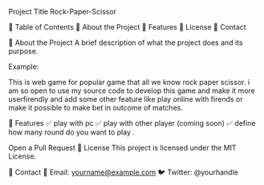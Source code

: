 Project Title
Rock-Paper-Scissor

📜 Table of Contents
📌 About the Project
🚀 Features
📜 License
📧 Contact





📌 About the Project
A brief description of what the project does and its purpose.

Example:

This is web game for popular game that all we know rock paper scissor. 
i am so open to use my source code to develop this game and make it more userfirendly and add some other feature like play online with firends or make it possible to make bet in outcome of matches.


🚀 Features
✅ play with pc 
✅ play with other player (coming soon)
✅ define how many round do you want to play .

Open a Pull Request
📜 License
This project is licensed under the MIT License.

📧 Contact
📩 Email: yourname@example.com
🐦 Twitter: @yourhandle










